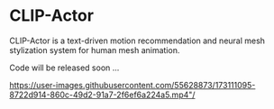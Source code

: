 # CLIP-Actor

CLIP-Actor is a text-driven motion recommendation and neural mesh stylization system for human mesh animation.

Code will be released soon ... 

https://user-images.githubusercontent.com/55628873/173111095-8722d914-860c-49d2-91a7-2f6ef6a224a5.mp4"/

